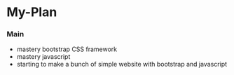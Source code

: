 # My-Plan
### Main
- mastery bootstrap CSS framework
- mastery javascript
- starting to make a bunch of simple website with bootstrap and javascript

